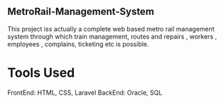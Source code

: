 ## MetroRail-Management-System

This project iss actually a complete web based metro rail management system through which train 
management, routes and repairs , workers , employees , complains, ticketing etc is possible.

# Tools Used
FrontEnd: HTML, CSS, Laravel
BackEnd: Oracle, SQL

